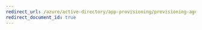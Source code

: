 ```yaml
---
redirect_url: /azure/active-directory/app-provisioning/provisioning-agent-release-version-history
redirect_document_id: true
---
```


